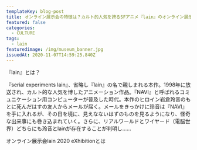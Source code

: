 ```yaml
---
templateKey: blog-post
title: オンライン展示会の特徴は？カルト的人気を誇るSFアニメ『lain』のオンライン展示会が開催！
featured: false
categories:
  - CULTURE
tags:
  - lain
featuredimage: /img/museum_banner.jpg
issuedAt: 2020-11-07T14:59:25.840Z
---
```

『lain』とは？

『serial experiments lain』、省略し『lain』の名で親しまれる本作。1998年に放送され、カルト的な人気を博したアニメーション作品。『NAVI』と呼ばれるコミュニケーション用コンピューターが普及した時代。本作のヒロイン岩倉玲音のもとに死んだはすの友人からメールが届く。メールをきっかけに玲音は『NAVI』を手に入れるが、その日を境に、見えなないはずのものを見るようになり、怪奇な出来事にも巻き込まれていく。さらに、リアルワールドとワイヤード（電脳世界）どちらにも玲音とlainが存在することが判明し……


オンライン展示会lain 2020 eXhibitionとは


